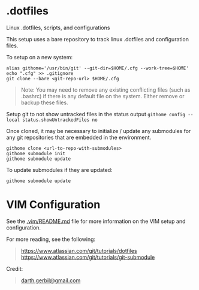 # .dotfiles
Linux .dotfiles, scripts, and configurations

This setup uses a bare repository to track linux .dotfiles and configuration files.

To setup on a new system:
```
alias githome='/usr/bin/git' --git-dir=$HOME/.cfg --work-tree=$HOME'
echo ".cfg" >> .gitignore
git clone --bare <git-repo-url> $HOME/.cfg
```

> Note: You may need to remove any existing conflicting files (such as .bashrc) if there is any default file on the system. Either remove or backup these files.

Setup git to not show untracked files in the status output
```githome config --local status.showUntrackedFiles no```

Once cloned, it may be necessary to initialize / update any submodules for any git repositories that are embedded in the environment.
```
githome clone <url-to-repo-with-submodules>
githome submodule init
githome submodule update
```

To update submodules if they are updated:
```
githome submodule update
```

# VIM Configuration
See the [.vim/README.md](.vim/README.md) file for more information on the VIM setup and configuration.

For more reading, see the following:
> <https://www.atlassian.com/git/tutorials/dotfiles>  
> <https://www.atlassian.com/git/tutorials/git-submodule>  

Credit:
> <darth.gerbil@gmail.com>
